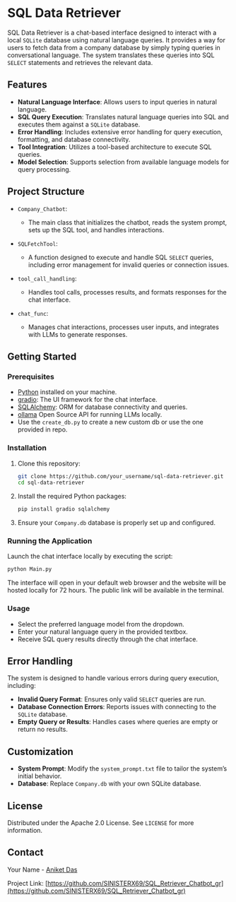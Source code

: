# SQL Data Retriever

SQL Data Retriever is a chat-based interface designed to interact with a local `SQLite` database using natural language queries. It provides a way for users to fetch data from a company database by simply typing queries in conversational language. The system translates these queries into SQL `SELECT` statements and retrieves the relevant data.

## Features

- **Natural Language Interface**: Allows users to input queries in natural language.
- **SQL Query Execution**: Translates natural language queries into SQL and executes them against a `SQLite` database.
- **Error Handling**: Includes extensive error handling for query execution, formatting, and database connectivity.
- **Tool Integration**: Utilizes a tool-based architecture to execute SQL queries.
- **Model Selection**: Supports selection from available language models for query processing.

## Project Structure

- `Company_Chatbot`: 
  - The main class that initializes the chatbot, reads the system prompt, sets up the SQL tool, and handles interactions.

- `SQLFetchTool`: 
  - A function designed to execute and handle SQL `SELECT` queries, including error management for invalid queries or connection issues.

- `tool_call_handling`: 
  - Handles tool calls, processes results, and formats responses for the chat interface.

- `chat_func`: 
  - Manages chat interactions, processes user inputs, and integrates with LLMs to generate responses.

## Getting Started

### Prerequisites

- [Python](https://www.python.org/downloads/) installed on your machine.
- [gradio](https://gradio.app/): The UI framework for the chat interface.
- [SQLAlchemy](https://www.sqlalchemy.org/): ORM for database connectivity and queries.
- [ollama](https://ollama.com/download) Open Source API for running LLMs locally.
- Use the `create_db.py` to create a new custom db or use the one provided in repo.

### Installation

1. Clone this repository:

   ```bash
   git clone https://github.com/your_username/sql-data-retriever.git
   cd sql-data-retriever
   ```

2. Install the required Python packages:

   ```bash
   pip install gradio sqlalchemy
   ```

3. Ensure your `Company.db` database is properly set up and configured.

### Running the Application

Launch the chat interface locally by executing the script:

```bash
python Main.py
```

The interface will open in your default web browser and the website will be hosted locally for 72 hours.
The public link will be available in the terminal. 

### Usage

- Select the preferred language model from the dropdown.
- Enter your natural language query in the provided textbox. 
- Receive SQL query results directly through the chat interface.

## Error Handling

The system is designed to handle various errors during query execution, including:

- **Invalid Query Format**: Ensures only valid `SELECT` queries are run.
- **Database Connection Errors**: Reports issues with connecting to the `SQLite` database.
- **Empty Query or Results**: Handles cases where queries are empty or return no results.

## Customization

- **System Prompt**: Modify the `system_prompt.txt` file to tailor the system’s initial behavior.
- **Database**: Replace `Company.db` with your own SQLite database.

## License

Distributed under the Apache 2.0 License. See `LICENSE` for more information.

## Contact

Your Name - [Aniket Das](mailto:aniket.das1203@gmail.com)

Project Link: [https://github.com/SINISTERX69/SQL_Retriever_Chatbot_gr](https://github.com/SINISTERX69/SQL_Retriever_Chatbot_gr)
